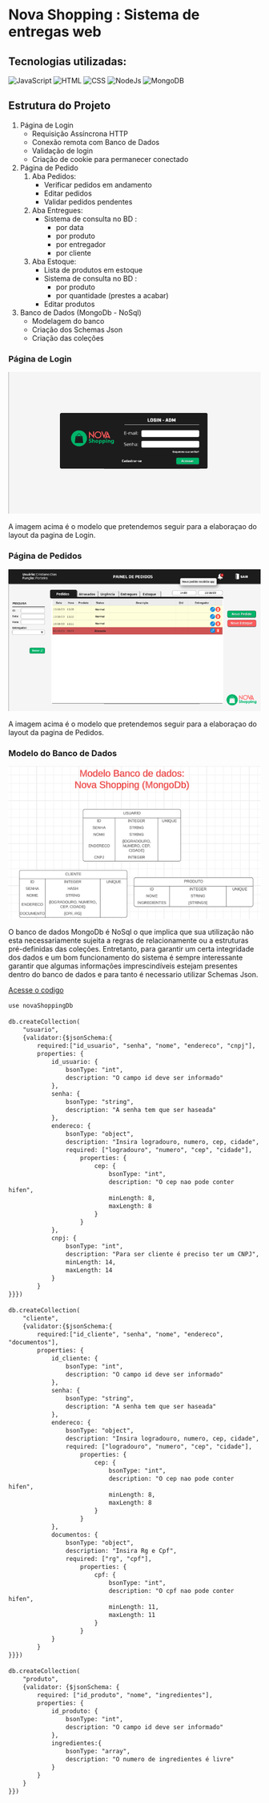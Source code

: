 # Nova Shopping : Sistema de entregas web

## Tecnologias utilizadas:

![JavaScript](https://skillicons.dev/icons?i=js) ![HTML](https://skillicons.dev/icons?i=html) ![CSS](https://skillicons.dev/icons?i=css) ![NodeJs](https://skillicons.dev/icons?i=nodejs) ![MongoDB](https://skillicons.dev/icons?i=mongodb)

## Estrutura do Projeto

1. Página de Login
    - Requisição Assíncrona HTTP
    - Conexão remota com Banco de Dados
    - Validação de login
    - Criação de cookie para permanecer conectado
2. Página de Pedido
    1. Aba Pedidos:
       - Verificar pedidos em andamento
       - Editar pedidos
       - Validar pedidos pendentes
    2. Aba Entregues:
        - Sistema de consulta no BD :
            - por data
            - por produto
            - por entregador
            - por cliente
    3. Aba Estoque:
        - Lista de produtos em estoque
        - Sistema de consulta no BD :
            - por produto
            - por quantidade (prestes a acabar)
        - Editar produtos
3. Banco de Dados (MongoDb - NoSql)
    - Modelagem do banco
    - Criação dos Schemas Json
    - Criação das coleções

### Página de Login

![Layout_Login](assets/img/LoginLogin---ADM.png)

A imagem acima é o modelo que pretendemos seguir para a elaboraçao do layout da pagina de Login.

### Página de Pedidos

![Layout_Pedidos](assets/img/LoginFolha-de-Registros.png)

A imagem acima é o modelo que pretendemos seguir para a elaboraçao do layout da pagina de Pedidos.

### Modelo do Banco de Dados

![Modelo_DB](assets/img/modelo_mongodb.png)

O banco de dados MongoDb é NoSql o que implica que sua utilização não esta necessariamente sujeita a regras de relacionamente ou a estruturas pré-definidas das coleções. Entretanto, para garantir um certa integridade dos dados e um bom funcionamento do sistema é sempre interessante garantir que algumas informações imprescindíveis estejam presentes dentro do banco de dados e para tanto é necessario utilizar Schemas Json.

[Acesse o codigo](https://github.com/iniciativa-dev/Projeto2IntermediarioEquipe2/tree/main/jsonSchema_validator_NovaShopping.txt)

```
use novaShoppingDb

db.createCollection(
	"usuario",
	{validator:{$jsonSchema:{
		required:["id_usuario", "senha", "nome", "endereco", "cnpj"],
		properties: {
			id_usuario: {
				bsonType: "int",
				description: "O campo id deve ser informado"
			},
			senha: {
				bsonType: "string",
				description: "A senha tem que ser haseada"
			},
			endereco: {
				bsonType: "object",
				description: "Insira logradouro, numero, cep, cidade",
				required: ["logradouro", "numero", "cep", "cidade"],
					properties: {
						cep: {
							bsonType: "int",
							description: "O cep nao pode conter hifen",
							minLength: 8,
							maxLength: 8
						}
					}
			},
			cnpj: {
				bsonType: "int",
				description: "Para ser cliente é preciso ter um CNPJ",
				minLength: 14,
				maxLength: 14
			}
		} 
}}})
	
db.createCollection(
	"cliente",
	{validator:{$jsonSchema:{
		required:["id_cliente", "senha", "nome", "endereco", "documentos"],
		properties: {
			id_cliente: {
				bsonType: "int",
				description: "O campo id deve ser informado"
			},
			senha: {
				bsonType: "string",
				description: "A senha tem que ser haseada"
			},
			endereco: {
				bsonType: "object",
				description: "Insira logradouro, numero, cep, cidade",
				required: ["logradouro", "numero", "cep", "cidade"],
					properties: {
						cep: {
							bsonType: "int",
							description: "O cep nao pode conter hifen",
							minLength: 8,
							maxLength: 8
						}
					}
			},
			documentos: {
				bsonType: "object",
				description: "Insira Rg e Cpf",
				required: ["rg", "cpf"],
					properties: {
						cpf: {
							bsonType: "int",
							description: "O cpf nao pode conter hifen",
							minLength: 11,
							maxLength: 11
						}
					}
			}
		} 
}}})

db.createCollection(
	"produto",
	{validator: {$jsonSchema: {
		required: ["id_produto", "nome", "ingredientes"],
		properties: {
			id_produto: {
				bsonType: "int",
				description: "O campo id deve ser informado"
			},
			ingredientes:{
				bsonType: "array",
				description: "O numero de ingredientes é livre"
			}
		}
	}
}})
```
